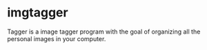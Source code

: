 # imgtagger
Tagger is a image tagger program with the goal of organizing all the personal images in your computer.

